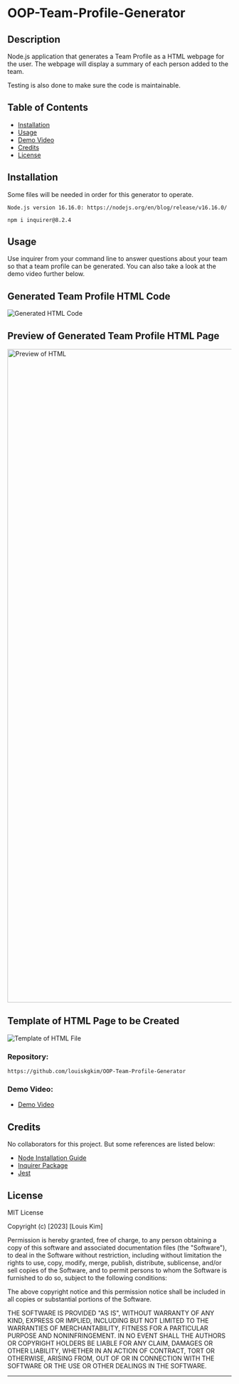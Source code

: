 # OOP-Team-Profile-Generator

## Description

Node.js application that generates a Team Profile as a HTML webpage for the user. The webpage will display a summary of each person added to the team.

Testing is also done to make sure the code is maintainable.


## Table of Contents

- [Installation](#installation)
- [Usage](#usage)
- [Demo Video](#demovideo)
- [Credits](#credits)
- [License](#license)

## Installation
Some files will be needed in order for this generator to operate.

```
Node.js version 16.16.0: https://nodejs.org/en/blog/release/v16.16.0/
```

```
npm i inquirer@8.2.4
```

## Usage
Use inquirer from your command line to answer questions about your team so that a team profile can be generated. You can also take a look at the demo video further below.


## Generated Team Profile HTML Code
![Generated HTML Code](https://user-images.githubusercontent.com/115679155/213612946-e061c3af-7513-44a0-b3b9-d0793a197592.png)


## Preview of Generated Team Profile HTML Page
<img width="1470" alt="Preview of HTML" src="https://user-images.githubusercontent.com/115679155/213612942-7808d066-7866-49f9-a9ec-550027fe5016.png">


## Template of HTML Page to be Created
![Template of HTML File](https://user-images.githubusercontent.com/115679155/213612923-b9927175-d7be-490f-b6c7-b50755985f85.png)


### Repository:
```
https://github.com/louiskgkim/OOP-Team-Profile-Generator
```

### Demo Video:

- [Demo Video](https://drive.google.com/file/d/1WouLx7MOlwww64RziDsCyqvOMNucZVvu/view)

## Credits

No collaborators for this project. But some references are listed below:

- [Node Installation Guide](https://coding-boot-camp.github.io/full-stack/nodejs/how-to-install-nodejs/)
- [Inquirer Package](https://www.npmjs.com/package/inquirer/v/8.2.4/)
- [Jest](https://www.npmjs.com/package/jest)


## License

MIT License

Copyright (c) [2023] [Louis Kim]

Permission is hereby granted, free of charge, to any person obtaining a copy
of this software and associated documentation files (the "Software"), to deal
in the Software without restriction, including without limitation the rights
to use, copy, modify, merge, publish, distribute, sublicense, and/or sell
copies of the Software, and to permit persons to whom the Software is
furnished to do so, subject to the following conditions:

The above copyright notice and this permission notice shall be included in all
copies or substantial portions of the Software.

THE SOFTWARE IS PROVIDED "AS IS", WITHOUT WARRANTY OF ANY KIND, EXPRESS OR
IMPLIED, INCLUDING BUT NOT LIMITED TO THE WARRANTIES OF MERCHANTABILITY,
FITNESS FOR A PARTICULAR PURPOSE AND NONINFRINGEMENT. IN NO EVENT SHALL THE
AUTHORS OR COPYRIGHT HOLDERS BE LIABLE FOR ANY CLAIM, DAMAGES OR OTHER
LIABILITY, WHETHER IN AN ACTION OF CONTRACT, TORT OR OTHERWISE, ARISING FROM,
OUT OF OR IN CONNECTION WITH THE SOFTWARE OR THE USE OR OTHER DEALINGS IN THE
SOFTWARE.

---
